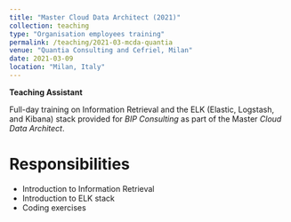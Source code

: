 ```yaml
---
title: "Master Cloud Data Architect (2021)"
collection: teaching
type: "Organisation employees training"
permalink: /teaching/2021-03-mcda-quantia
venue: "Quantia Consulting and Cefriel, Milan"
date: 2021-03-09
location: "Milan, Italy"
---
```


**Teaching Assistant**

Full-day training on Information Retrieval and the ELK (Elastic, Logstash, and Kibana) stack provided for *BIP Consulting* as part of the Master *Cloud Data Architect*.

Responsibilities
======
- Introduction to Information Retrieval
- Introduction to ELK stack
- Coding exercises